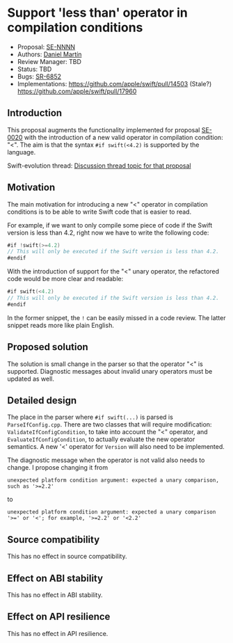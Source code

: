 # Support 'less than' operator in compilation conditions

* Proposal: [SE-NNNN](NNNN-ifswift-lessthan-operator.md)
* Authors: [Daniel Martín](https://github.com/danielmartin)
* Review Manager: TBD
* Status: TBD
* Bugs: [SR-6852](https://bugs.swift.org/browse/SR-6852)
* Implementations: https://github.com/apple/swift/pull/14503 (Stale?)
  https://github.com/apple/swift/pull/17960

## Introduction

This proposal augments the functionality implemented for proposal
[SE-0020](https://github.com/apple/swift-evolution/blob/master/proposals/0020-if-swift-version.md)
with the introduction of a new valid operator in compilation
condition: "<". The aim is that the syntax `#if swift(<4.2)` is
supported by the language.

Swift-evolution thread: [Discussion thread topic for that proposal](https://forums.swift.org/t/support-for-more-operators-in-if-swift-build-configuration-option/14343)

## Motivation

The main motivation for introducing a new "<" operator in compilation
conditions is to be able to write Swift code that is easier to read.

For example, if we want to only compile some piece of code if the
Swift version is less than 4.2, right now we have to write the following
code:

```swift
#if !swift(>=4.2)
// This will only be executed if the Swift version is less than 4.2.
#endif
```

With the introduction of support for the "<" unary operator, the
refactored code would be more clear and readable:

```swift
#if swift(<4.2)
// This will only be executed if the Swift version is less than 4.2.
#endif
```

In the former snippet, the `!` can be easily missed in a code
review. The latter snippet reads more like plain English.

## Proposed solution

The solution is small change in the parser so that the operator "<" is
supported. Diagnostic messages about invalid unary operators must be
updated as well.

## Detailed design

The place in the parser where `#if swift(...)` is parsed is
`ParseIfConfig.cpp`. There are two classes that will require
modification: `ValidateIfConfigCondition`, to take into account the
"<" operator, and `EvaluateIfConfigCondition`, to actually evaluate
the new operator semantics. A new '<' operator for `Version` will also
need to be implemented.

The diagnostic message when the operator is not valid also needs to
change. I propose changing it from

```
unexpected platform condition argument: expected a unary comparison, such as '>=2.2'
```

to

```
unexpected platform condition argument: expected a unary comparison '>=' or '<'; for example, '>=2.2' or '<2.2'
```

## Source compatibility

This has no effect in source compatibility.

## Effect on ABI stability

This has no effect in ABI stability.

## Effect on API resilience

This has no effect in API resilience.
